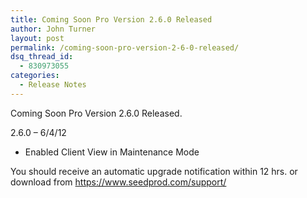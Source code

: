 ```yaml
---
title: Coming Soon Pro Version 2.6.0 Released
author: John Turner
layout: post
permalink: /coming-soon-pro-version-2-6-0-released/
dsq_thread_id:
  - 830973055
categories:
  - Release Notes
---
```

Coming Soon Pro Version 2.6.0 Released.

2.6.0 &#8211; 6/4/12

* Enabled Client View in Maintenance Mode

You should receive an automatic upgrade notification within 12 hrs. or download from <a href="https://www.seedprod.com/support/" target="_blank">https://www.seedprod.com/support/</a>